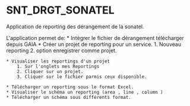 # **SNT_DRGT_SONATEL**
Application de reporting des dérangement de la sonatel.

L'application permet de:
    * Intégrer le fichier de dérangement télécharger depuis GAIA
    * Créer un projet de reporting pour un service.
        1. Nouveau reporting
        2. option enregistrer comme projet.

    * Visualiser les reportings d'un projet
        1. Sur l'onglets mes Reportings
        2. Cliquer sur un projet.
        3. Cliquer sur le fichier parmis ceux disponible.

    * Télécharger un reporting sous le format Excel.
    * Visualiser le schéma un reporting (area , line , column )
    * Télécharger un schéma sous différents format.
